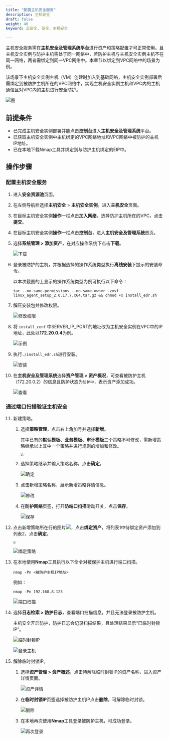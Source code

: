 ```yaml
---
title: "配置主机安全服务"
description: 主机安全
draft: false
weight: 40
keyword: 云安全, 安全，主机安全

---
```


主机安全服务需在**主机安全及管理系统平台**进行资产和策略配置才可正常使用。且主机安全实例与防护主机需处于同一网络中，若防护主机与主机安全实例主机不在同一网络，两者需绑定到同一VPC网络中。本章节以绑定到VPC网络中的场景为例。

该场景下主机安全实例主机（VM）创建时加入到基础网络，主机安全实例部署后需绑定到被防护主机所在的VPC网络中，实现主机安全实例主机和VPC内的主机通信且对VPC内的主机进行安全防护。

![图](../../_images/zjv1.png)

## 前提条件

- 已完成主机安全实例部署并能点击**控制台**进入**主机安全及管理系统**平台。
- 已获取主机安全实例中主机绑定的VPC网络地址和VPC网络中被防护的主机 IP地址。
- 已在本地下载Nmap工具并绑定到与防护主机绑定的EIP中。

## 操作步骤

### 配置主机安全服务

1. 进入**安全资源池**页面。

2. 在左侧导航栏选择**主机安全** > **主机安全实例**。进入**主机安全**页面。

3. 在目标主机安全实例**操作**一栏点击**加入网络**，选择防护主机所在的VPC，点击**提交**。

4. 在目标主机安全实例**操作**一栏点击**控制台**，进入**主机安全及管理系统**首页。

5. 选择**系统管理 > 添加资产**，在对应操作系统下点击**下载**。

   ![下载](../../_images/zjv2.png)

6. 登录被防护的主机，并根据选择的操作系统类型执行**离线安装**下提示的安装命令。

   以本次截图的上显示的操作系统类型为例可执行以下命令：

   ```
   tar --no-same-permissions --no-same-owner -zxvf linux_agent_setup_2.0.17.7.x64.tar.gz && chmod +x install_edr.sh
   ```

7. 解压安装包并修改权限。 

   ![修改权限](../../_images/zjv3.png)

8. 将 `install_conf` 中SERVER_IP_PORT的地址改为主机安全实例在VPC中的IP地址，此处以**172.20.0.4**为例。 

   ![示例](../../_images/zjv4.png)

9. 执行`./install_edr.sh`进行安装。 

   ![安装](../../_images/zjv5.png)

10. 在**主机安全及管理系统**选择**资产管理 > 资产概况**，可查看被防护主机（172.20.0.2）的信息且防护状态为`防护中`，表示资产添加成功。

    ![查看](../../_images/zjv6.png) 

### 通过端口扫描验证主机安全

11. 新建策略。

    1. 选择**策略管理**，点击右上角加号并选择**新增**。 

       其中已有的**默认模板、业务模板、审计模板**三个策略不可修改，需新增策略继承以上其中一个策略并进行规则的增加和修改。

       <img src="../../_images/zjv7.png" style="zoom:50%;" />

    2. 选择策略继承并输入策略名称，点击**确定**。 

       ![确定](../../_images/zjv8.png)

    3. 点击新增策略名称，展示新增策略详情信息。

       ![修改](../../_images/zjv9.png)

    4. 在**防护网络**页签，打开**防端口扫描**滑动开关，点击**保存**。

       ![保存](../../_images/zjv10.png) 

12. 点击新增策略所在行的图片<img src="../../_images/zjv_icon.png">，点击**绑定资产**，将列表1中待绑定资产添加到列表2，点击**确定**。

    <img src="../../_images/zjv11.png" style="zoom:50%;" />

    ![绑定策略](../../_images/zjv111.png)

13. 在本地使用**Nmap**工具执行以下命令对被保护主机进行端口扫描。

    ```
    nmap -Pn <被防护主机IP地址>
    ```

    例如：

    ```
    nmap -Pn 192.168.8.123
    ```

    ![端口扫描](../../_images/zjv12.png)

14. 选择**日志检索 > 防护日志**，查看端口扫描信息，并且无法登录被防护主机。

    主机安全开启防护，防护日志会记录扫描结果，且处理结果显示“已临时封锁IP”。

    ![临时封锁IP](../../_images/zjv013.png)

    ![登录主机](../../_images/zjv14.png)

15. 解除临时封锁IP。

    1. 选择**资产管理 > 资产概述**，点击待解除临时封锁IP的资产名称，进入资产详情页面。

       ![资产详情](../../_images/zjv15.png)

    2. 在**临时封锁IP**页签选择被防护主机IP点击**删除**，可解除临时封锁。 

       ![删除](../../_images/zjv16.png)

    3. 在本地再次使用**Nmap**工具登录被防护主机，可成功登录。

       ![再次登录](../../_images/zjv17.png)